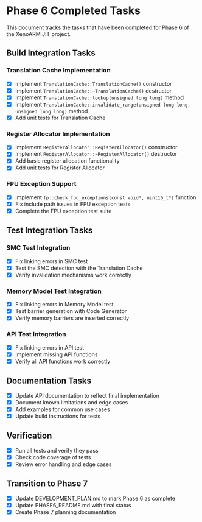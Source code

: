# Phase 6 Completed Tasks

This document tracks the tasks that have been completed for Phase 6 of the XenoARM JIT project.

## Build Integration Tasks

### Translation Cache Implementation
- [x] Implement `TranslationCache::TranslationCache()` constructor
- [x] Implement `TranslationCache::~TranslationCache()` destructor
- [x] Implement `TranslationCache::lookup(unsigned long long)` method
- [x] Implement `TranslationCache::invalidate_range(unsigned long long, unsigned long long)` method
- [x] Add unit tests for Translation Cache

### Register Allocator Implementation
- [x] Implement `RegisterAllocator::RegisterAllocator()` constructor
- [x] Implement `RegisterAllocator::~RegisterAllocator()` destructor
- [x] Add basic register allocation functionality
- [x] Add unit tests for Register Allocator

### FPU Exception Support
- [x] Implement `fp::check_fpu_exceptions(const void*, uint16_t*)` function
- [x] Fix include path issues in FPU exception tests
- [x] Complete the FPU exception test suite

## Test Integration Tasks

### SMC Test Integration
- [x] Fix linking errors in SMC test
- [x] Test the SMC detection with the Translation Cache
- [x] Verify invalidation mechanisms work correctly

### Memory Model Test Integration
- [x] Fix linking errors in Memory Model test
- [x] Test barrier generation with Code Generator
- [x] Verify memory barriers are inserted correctly

### API Test Integration
- [x] Fix linking errors in API test
- [x] Implement missing API functions
- [x] Verify all API functions work correctly

## Documentation Tasks

- [x] Update API documentation to reflect final implementation
- [x] Document known limitations and edge cases
- [x] Add examples for common use cases
- [x] Update build instructions for tests

## Verification

- [x] Run all tests and verify they pass
- [x] Check code coverage of tests
- [x] Review error handling and edge cases

## Transition to Phase 7

- [x] Update DEVELOPMENT_PLAN.md to mark Phase 6 as complete
- [x] Update PHASE6_README.md with final status
- [x] Create Phase 7 planning documentation 